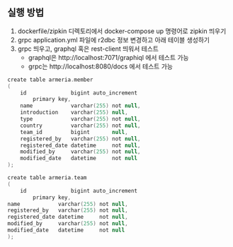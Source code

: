 ## 실행 방법
1. dockerfile/zipkin 디렉토리에서 docker-compose up 명령어로 zipkin 띄우기
2. grpc application.yml 파일에 r2dbc 정보 변경하고 아래 테이블 생성하기
3. grpc 띄우고, graphql 혹은 rest-client 띄워서 테스트
    * graphql은 http://localhost:7071/graphiql 에서 테스트 가능
    * grpc는 http://localhost:8080/docs 에서 테스트 가능

```kotlin
create table armeria.member
(
    id              bigint auto_increment
        primary key,
    name            varchar(255) not null,
    introduction    varchar(255) null,
    type            varchar(255) not null,
    country         varchar(255) not null,
    team_id         bigint       null,
    registered_by   varchar(255) not null,
    registered_date datetime     not null,
    modified_by     varchar(255) not null,
    modified_date   datetime     not null
);

create table armeria.team
(
    id              bigint auto_increment
        primary key,
name            varchar(255) not null,
registered_by   varchar(255) not null,
registered_date datetime     not null,
modified_by     varchar(255) not null,
modified_date   datetime     not null
);
```



